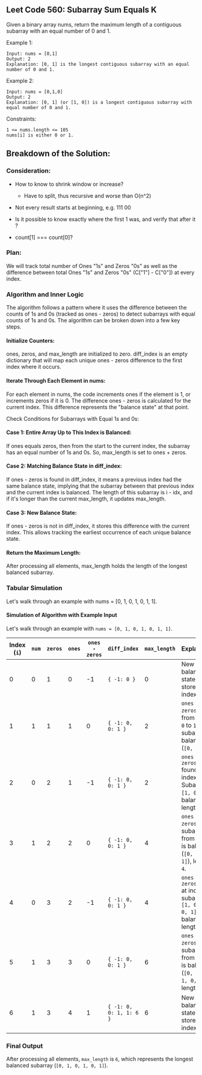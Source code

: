 ## Leet Code 560: Subarray Sum Equals K
Given a binary array nums, return the maximum length of a contiguous subarray with an equal number of 0 and 1.


Example 1:

```plaintext
Input: nums = [0,1]
Output: 2
Explanation: [0, 1] is the longest contiguous subarray with an equal number of 0 and 1.
```

Example 2:

```plaintext
Input: nums = [0,1,0]
Output: 2
Explanation: [0, 1] (or [1, 0]) is a longest contiguous subarray with equal number of 0 and 1.
```

Constraints:

```plaintext
1 <= nums.length <= 105
nums[i] is either 0 or 1.
```


## Breakdown of the Solution:

### Consideration:
-   How to know to shrink window or increase?
    -   Have to split, thus recursive and worse than O(n^2)

-   Not every result starts at beginning, e.g. 111 00

-   Is it possible to know exactly where the first 1 was, and verify that after it ?
-   count[1] === count[0]?


### Plan:
We will track total number of Ones "1s" and Zeros "0s" as well as the difference between total Ones "1s" and
Zeros "0s" (C["1"] - C["0"]) at every index.


### Algorithm and Inner Logic
The algorithm follows a pattern where it uses the difference between the counts of 1s and 0s (tracked as ones - zeros) to detect subarrays with equal counts of 1s and 0s. The algorithm can be broken down into a few key steps.

#### Initialize Counters: 
ones, zeros, and max_length are initialized to zero. diff_index is an empty dictionary that will map each unique ones - zeros difference to the first index where it occurs.

#### Iterate Through Each Element in nums:

For each element in nums, the code increments ones if the element is 1, or increments zeros if it is 0.
The difference ones - zeros is calculated for the current index. This difference represents the "balance state" at that point.

Check Conditions for Subarrays with Equal 1s and 0s:

#### Case 1: Entire Array Up to This Index is Balanced:

If ones equals zeros, then from the start to the current index, the subarray has an equal number of 1s and 0s. So, max_length is set to ones + zeros.

#### Case 2: Matching Balance State in diff_index:

If ones - zeros is found in diff_index, it means a previous index had the same balance state, implying that the subarray between that previous index and the current index is balanced. The length of this subarray is i - idx, and if it's longer than the current max_length, it updates max_length.

#### Case 3: New Balance State:

If ones - zeros is not in diff_index, it stores this difference with the current index. This allows tracking the earliest occurrence of each unique balance state.

#### Return the Maximum Length: 
After processing all elements, max_length holds the length of the longest balanced subarray.

### Tabular Simulation

Let's walk through an example with nums = [0, 1, 0, 1, 0, 1, 1].

#### Simulation of Algorithm with Example Input

Let's walk through an example with `nums = [0, 1, 0, 1, 0, 1, 1]`.

| Index (`i`) | `num` | `zeros` | `ones` | `ones - zeros` | `diff_index`           | `max_length` | Explanation                                                                                   |
|-------------|-------|---------|--------|----------------|-------------------------|--------------|-----------------------------------------------------------------------------------------------|
| 0           | 0     | 1       | 0      | -1            | `{ -1: 0 }`             | 0            | New balance state `-1` stored at index `0`.                                                  |
| 1           | 1     | 1       | 1      | 0             | `{ -1: 0, 0: 1 }`       | 2            | `ones == zeros`, so from index `0` to `1`, subarray is balanced (`[0, 1]`).                  |
| 2           | 0     | 2       | 1      | -1            | `{ -1: 0, 0: 1 }`       | 2            | `ones - zeros = -1` found at index `0`. Subarray `[1, 0, 1]` is balanced, length `2`.        |
| 3           | 1     | 2       | 2      | 0             | `{ -1: 0, 0: 1 }`       | 4            | `ones == zeros`, subarray from `0` to `3` is balanced (`[0, 1, 0, 1]`), length `4`.          |
| 4           | 0     | 3       | 2      | -1            | `{ -1: 0, 0: 1 }`       | 4            | `ones - zeros = -1` at index `0`, subarray `[1, 0, 1, 0, 1]` is balanced, length `4`.        |
| 5           | 1     | 3       | 3      | 0             | `{ -1: 0, 0: 1 }`       | 6            | `ones == zeros`, subarray from `0` to `5` is balanced (`[0, 1, 0, 1, 0, 1]`), length `6`.    |
| 6           | 1     | 3       | 4      | 1             | `{ -1: 0, 0: 1, 1: 6 }` | 6            | New balance state `1` stored at index `6`.                                                   |

### Final Output

After processing all elements, `max_length` is `6`, which represents the longest balanced subarray (`[0, 1, 0, 1, 0, 1]`).
